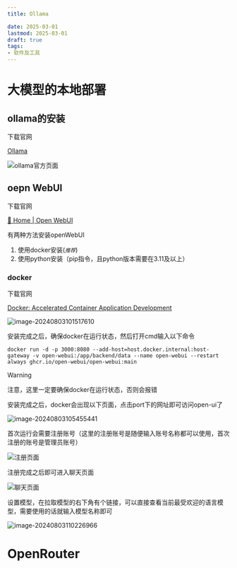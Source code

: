```yaml
---
title: Ollama

date: 2025-03-01
lastmod: 2025-03-01
draft: true
tags:
- 软件及工具
---
```






# 大模型的本地部署

## ollama的安装

下载官网

[Ollama](https://ollama.com/)

![ollama官方页面](https://gitlab.com/18355291538/picture/-/raw/main/pictures/2024/08/3_10_2_13_202408031002660.png)

## oepn WebUI

下载官网

[🏡 Home | Open WebUI](https://docs.openwebui.com/)

有两种方法安装openWebUI

1. 使用docker安装(*`推荐`*)
2. 使用python安装（pip指令，且python版本需要在3.11及以上）

### docker



下载官网

[Docker: Accelerated Container Application Development](https://www.docker.com/)

![image-20240803101517610](https://gitlab.com/18355291538/picture/-/raw/main/pictures/2024/08/3_10_15_17_202408031015701.png)

安装完成之后，确保docker在运行状态，然后打开cmd输入以下命令

```shell
docker run -d -p 3000:8080 --add-host=host.docker.internal:host-gateway -v open-webui:/app/backend/data --name open-webui --restart always ghcr.io/open-webui/open-webui:main
```

> [!WARNING]
>
> 注意，这里一定要确保docker在运行状态，否则会报错

安装完成之后，docker会出现以下页面，点击port下的网址即可访问open-ui了

![image-20240803105455441](https://gitlab.com/18355291538/picture/-/raw/main/pictures/2024/08/3_10_54_55_202408031054562.png)

首次运行会需要注册账号（这里的注册账号是随便输入账号名称都可以使用，首次注册的账号是管理员账号）

![注册页面](https://gitlab.com/18355291538/picture/-/raw/main/pictures/2024/08/3_10_57_26_202408031057350.png)

注册完成之后即可进入聊天页面

![聊天页面](https://gitlab.com/18355291538/picture/-/raw/main/pictures/2024/08/3_11_1_50_202408031101274.png)

设置模型，在拉取模型的右下角有个链接，可以直接查看当前最受欢迎的语言模型，需要使用的话就输入模型名称即可

![image-20240803110226966](https://gitlab.com/18355291538/picture/-/raw/main/pictures/2024/08/3_11_2_27_202408031102050.png)

# OpenRouter























